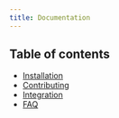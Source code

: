 ```yaml
---
title: Documentation
---
```


## Table of contents

- [Installation](/doc/install)
- [Contributing](/doc/contribute)
- [Integration](/doc/integrate)
- [FAQ](/doc/faq)
